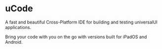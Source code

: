 <h1>uCode</h1>

A fast and beautiful Cross-Platform IDE for building and testing universalUI applications.

Bring your code with you on the go with versions built for iPadOS and Android.
